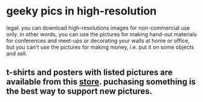 # geeky pics in high-resolution

legal: you can download high-resolutions images for non-commercial use only. in other words, you can use the pictures for making hand-out materials for conferences and meet-ups or decorating your walls at home or office, but you can't use the pictures for making money, i.e. put it on some objects and sell.

## t-shirts and posters with listed pictures are available from this [store](https://teespring.com/stores/pcs). puchasing something is the best way to support new pictures.
